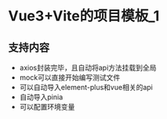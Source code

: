 # Vue3+Vite的项目模板_1 #
## 支持内容 ##

- axios封装完毕，且自动将api方法挂载到全局
- mock可以直接开始编写测试文件
- 可以自动导入element-plus和vue相关的api
- 自动导入pinia
- 可以配置环境变量
